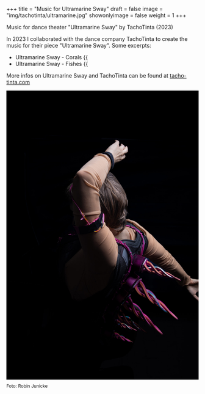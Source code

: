 +++
title = "Music for Ultramarine Sway"
draft = false
image = "img/tachotinta/ultramarine.jpg"
showonlyimage = false
weight = 1
+++

Music for dance theater "Ultramarine Sway" by TachoTinta (2023)
<!--more-->




In 2023 I collaborated with the dance company TachoTinta to create the music for their piece "Ultramarine Sway". Some excerpts:

- Ultramarine Sway - Corals {{<audio src="/audio/ultramarine/coral.mp3" caption="" >}}
- Ultramarine Sway - Fishes {{<audio src="/audio/ultramarine/fishes 1.mp3" caption="" >}}

More infos on Ultramarine Sway and TachoTinta can be found at [tacho-tinta.com](https://tacho-tinta.com/) 

![foto][1]
<sub>Foto: Robin Junicke</sub>

[1]: /img/tachotinta/ultramarine.jpg
